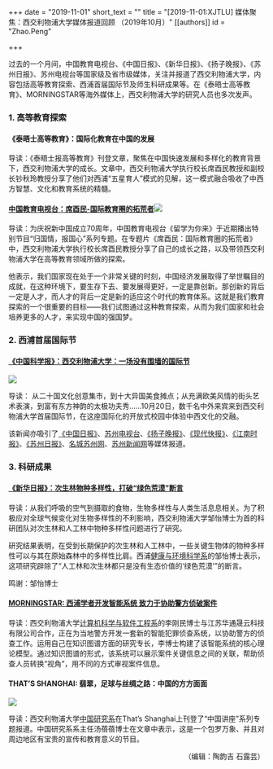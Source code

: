 +++
date = "2019-11-01"
short_text = ""
title = "[2019-11-01:XJTLU] 媒体聚焦：西交利物浦大学媒体报道回顾 （2019年10月）"
[[authors]]
    id = "Zhao.Peng"

+++

<p>过去的一个月间，中国教育电视台、《中国日报》、《新华日报》、《扬子晚报》、《苏州日报》、苏州电视台等国家级及省市级媒体，关注并报道了西交利物浦大学，内容包括高等教育探索、西浦首届国际节及师生科研成果等。在《泰晤士高等教育》、MORNINGSTAR等海外媒体上，西交利物浦大学的研究人员也多次发声。</p><h3>1. 高等教育探索</h3><h4>《泰晤士高等教育》：国际化教育在中国的发展</h4><p>导读：《泰晤士报高等教育》刊登文章，聚焦在中国快速发展和多样化的教育背景下，西交利物浦大学的成长。文章中，西交利物浦大学执行校长席酉民教授和副校长钞秋玲教授分享了他们对西浦“五星育人”模式的见解，这一模式融合吸收了中西方智慧、文化和教育系统的精髓。</p><h4><a href="http://m.cetv.cn/p/341019.html" target="_blank">中国教育电视台：席酉民-国际教育圏的拓荒者</a><img src="https://www.xjtlu.edu.cn/en/assets/images/news/2019/10/prof_xi_cetv_s.jpg"></h4><p>导读：为庆祝新中国成立70周年，中国教育电视台《留学为你来》于近期播出特别节目“归国情，报国心”系列专题。在专题片《席酉民：国际教育圈的拓荒者》中，西交利物浦大学执行校长席酉民教授分享了自己的成长之路，以及带领西交利物浦大学在高等教育领域所做的探索。</p><p>他表示，我们国家现在处于一个非常关键的时刻，中国经济发展取得了举世瞩目的成就，在这种环境下，要生存下去、要发展得更好，一定是靠创新。那创新的背后一定是人才，而人才的背后一定是新的适应这个时代的教育体系。这就是我们教育探索的一个很重要的目标——我们试图通过这种教育探索，从而为我们国家和社会培养更多的人才，来实现中国的强国梦。</p><h3>2. 西浦首届国际节</h3><h4><a href="http://news.sciencenet.cn/sbhtmlnews/2019/10/350463.shtm?id=350463" target="_blank">《中国科学报》：西交利物浦大学：一场没有围墙的国际节</a></h4><p><img src="https://www.xjtlu.edu.cn/en/assets/images/news/2019/10/internationalday_01.jpg"></p><p>导读： 从二十国文化创意集市，到十大异国美食摊点；从充满欧美风情的街头艺术表演，到富有东方神韵的太极功夫秀……10月20日，数千名中外来宾来到西交利物浦大学首届国际节，在这座国际化的开放式校园中体验中西文化的交融。</p><p>该新闻亦吸引了<a href="https://js.chinadaily.com.cn/a/201910/22/WS5dae9e66a31099ab995e7197.html" target="_blank">《中国日报》</a>、<a href="https://html.kan0512.com/folder22/folder23/folder185/2019-10-20/1733060.html?_hgOutLink=news/NewsDetail&id=1733060&from=singlemessage&isappinstalled=0" target="_blank">苏州电视台</a>、<a href="https://wap.yzwb.net/video_details.html?from=androidapp&id=72654" target="_blank">《扬子晚报》</a>、<a href="http://sz.xdkb.net/2019-10/20/content_1193963.htm" target="_blank">《现代快报》</a>、<a href="http://www.jntimes.cn/newsdetail.htm?id=1910210005" target="_blank">《江南时报》</a>、<a href="https://app.suzhou-news.cn/news/300159910" target="_blank">《苏州日报》</a>、<a href="http://abroad.2500sz.com/doc/2019/10/21/501607.shtml" target="_blank">名城苏州网</a>、<a href="http://sip.subaonet.com/2019/1021/2572774.shtml" target="_blank">苏州新闻网</a>等媒体报道。</p><h3>3. 科研成果</h3><h4><a href="http://xh.xhby.net/mp3/pc/c/201910/16/c696986.html" target="_blank">《新华日报》：次生林物种多样性，打破“绿色荒漠”断言</a></h4><p>导读：从我们呼吸的空气到摄取的食物，生物多样性与人类生活息息相关。为了积极应对全球气候变化对生物多样性的不利影响，西交利物浦大学邹怡博士为首的科研团队对次生林和人工林中物种多样性问题进行了研究。</p><p>研究结果表明，在受到长期保护的次生林和人工林中，一些关键生物体的物种多样性可以与其在原始森林中的多样性比肩。西浦<a href="study/departments/academic-departments/health-and-environmental-sciences/">健康与环境科学系</a>的邹怡博士表示，这项研究辟除了“人工林和次生林都只是没有生态价值的‘绿色荒漠’”的断言。</p><p>鸣谢：邹怡博士</p><h4><a href="https://news.morningstar.com/all/canada-news-wire/20191016C2101/xian-jiaotong-liverpool-university-co-developing-intelligent-crime-investigation-system.aspx" target="_blank">MORNINGSTAR: 西浦学者开发智能系统 致力于协助警方侦破案件</a></h4><p>导读：西交利物浦大学<a href="study/departments/academic-departments/computer-science-and-software-engineering/">计算机科学与软件工程系</a>的李刚民博士与江苏华通晟云科技有限公司合作，正在为当地警方开发一套新的智能犯罪侦查系统，以协助警方的侦查工作。运用自己在知识图谱方面的研究专长，李博士构建了该智能系统的核心理论模型。通过知识图谱的形式，该系统可以展示案件关键信息之间的关联，帮助侦查人员转换“视角”，用不同的方式审视案件信息。</p><h4>THAT’S SHANGHAI: 翡翠，足球与丝绸之路：中国的方方面面</h4><p><img src="https://www.xjtlu.edu.cn/en/assets/images/news/2019/10/meitijujiao-10yue-2.png"></p><p>导读：西交利物浦大学<a href="study/departments/academic-departments/china-studies/">中国研究系</a>在That’s Shanghai上刊登了“中国讲座”系列专题报道。中国研究系系主任汤蓓蓓博士在文章中表示，这是一个包罗万象、并且对周边地区有宝贵的宣传和教育意义的节目。</p><p style="text-align: right;">（编辑：陶韵吉 石露芸）</p>			
